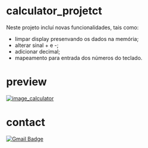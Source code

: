 # calculator_projetct
Neste projeto incluí novas funcionalidades, tais como:

* limpar display presenvando os dados na memória;
* alterar sinal + e -;
* adicionar decimal;
* mapeamento para entrada dos números do teclado.
 


# preview

[![image_calculator](https://user-images.githubusercontent.com/71418589/114272657-62463800-99ed-11eb-98be-12092b88b0ed.jpg)](https://renatamoss.github.io/calculator_project/index.html)



# contact

[![Gmail Badge](https://img.shields.io/badge/-renatamoss.web-c14438?style=flat-square&logo=Gmail&logoColor=white&link=mailto:renatamoss.web@gmail.com)](mailto:renatamoss.web@gmail.com)
